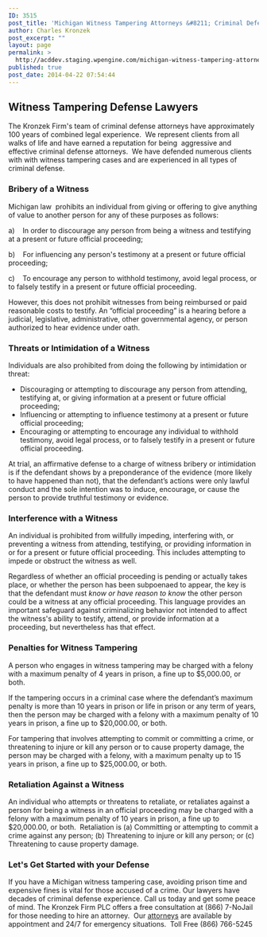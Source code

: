 ```yaml
---
ID: 3515
post_title: 'Michigan Witness Tampering Attorneys &#8211; Criminal Defense'
author: Charles Kronzek
post_excerpt: ""
layout: page
permalink: >
  http://acddev.staging.wpengine.com/michigan-witness-tampering-attorneys-criminal-defense.html
published: true
post_date: 2014-04-22 07:54:44
---
```

<h2><b>Witness Tampering Defense Lawyers</b></h2>
The Kronzek Firm's team of criminal defense attorneys have approximately 100 years of combined legal experience.  We represent clients from all walks of life and have earned a reputation for being  aggressive and effective criminal defense attorneys.  We have defended numerous clients with with witness tampering cases and are experienced in all types of criminal defense.
<h3><b>Bribery of a Witness</b></h3>
Michigan law  prohibits an individual from giving or offering to give anything of value to another person for any of these purposes as follows:

a)    In order to discourage any person from being a witness and testifying at a present or future official proceeding;

b)    For influencing any person's testimony at a present or future official proceeding;

c)    To encourage any person to withhold testimony, avoid legal process, or to falsely testify in a present or future official proceeding.

However, this does not prohibit witnesses from being reimbursed or paid reasonable costs to testify. An “official proceeding” is a hearing before a judicial, legislative, administrative, other governmental agency, or person authorized to hear evidence under oath.
<h3><b>Threats or Intimidation of a Witness</b></h3>
Individuals are also prohibited from doing the following by intimidation or threat:
<ul>
	<li>Discouraging or attempting to discourage any person from attending, testifying at, or giving information at a present or future official proceeding;</li>
	<li>Influencing or attempting to influence testimony at a present or future official proceeding;</li>
	<li>Encouraging or attempting to encourage any individual to withhold testimony, avoid legal process, or to falsely testify in a present or future official proceeding.</li>
</ul>
At trial, an affirmative defense to a charge of witness bribery or intimidation is if the defendant shows by a preponderance of the evidence (more likely to have happened than not), that the defendant’s actions were only lawful conduct and the sole intention was to induce, encourage, or cause the person to provide truthful testimony or evidence.
<h3><b>Interference with a Witness</b></h3>
An individual is prohibited from willfully impeding, interfering with, or preventing a witness from attending, testifying, or providing information in or for a present or future official proceeding. This includes attempting to impede or obstruct the witness as well.

Regardless of whether an official proceeding is pending or actually takes place, or whether the person has been subpoenaed to appear, the key is that the defendant must <i>know or have reason to know</i> the other person could be a witness at any official proceeding. This language provides an important safeguard against criminalizing behavior not intended to affect the witness's ability to testify, attend, or provide information at a proceeding, but nevertheless has that effect.
<h3><b>Penalties for Witness Tampering</b></h3>
A person who engages in witness tampering may be charged with a felony with a maximum penalty of 4 years in prison, a fine up to $5,000.00, or both.

If the tampering occurs in a criminal case where the defendant’s maximum penalty is more than 10 years in prison or life in prison or any term of years, then the person may be charged with a felony with a maximum penalty of 10 years in prison, a fine up to $20,000.00, or both.

For tampering that involves attempting to commit or committing a crime, or threatening to injure or kill any person or to cause property damage, the person may be charged with a felony, with a maximum penalty up to 15 years in prison, a fine up to $25,000.00, or both.
<h3><b>Retaliation Against a Witness</b></h3>
An individual who attempts or threatens to retaliate, or retaliates against a person for being a witness in an official proceeding may be charged with a felony with a maximum penalty of 10 years in prison, a fine up to $20,000.00, or both.  Retaliation is (a) Committing or attempting to commit a crime against any person; (b) Threatening to injure or kill any person; or (c) Threatening to cause property damage.
<h3><b>Let's Get Started with your Defense</b></h3>
If you have a Michigan witness tampering case, avoiding prison time and expensive fines is vital for those accused of a crime. Our lawyers have decades of criminal defense experience. Call us today and get some peace of mind. The Kronzek Firm PLC offers a free consultation at (866) 7-NoJail for those needing to hire an attorney.  Our <a title="Michigan Criminal Defense Attorneys" href="http://acddev.staging.wpengine.com/trial-attorneys.html">attorneys</a> are available by appointment and 24/7 for emergency situations.  Toll Free (866) 766-5245